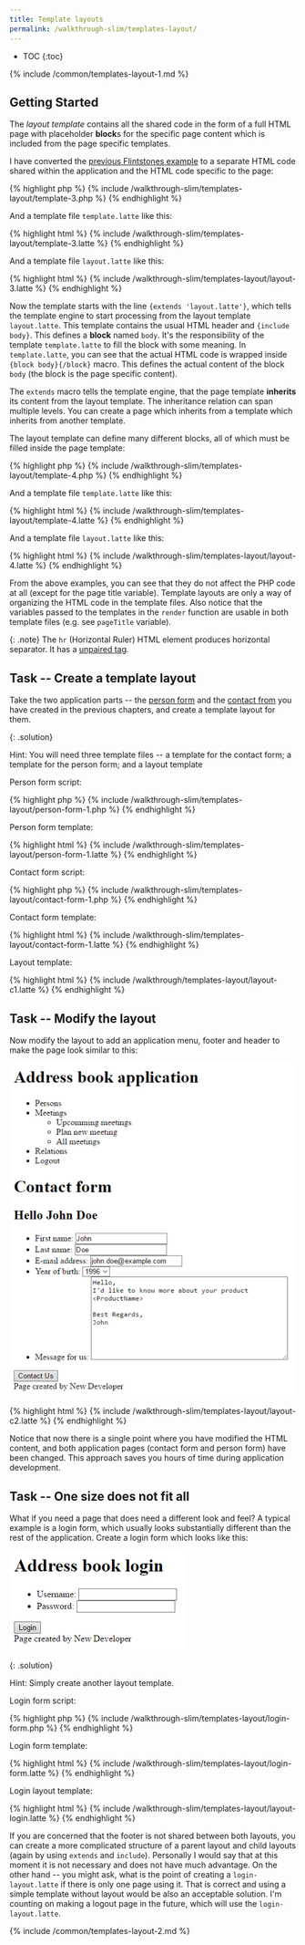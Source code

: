 ```yaml
---
title: Template layouts
permalink: /walkthrough-slim/templates-layout/
---
```


* TOC
{:toc}

{% include /common/templates-layout-1.md %}

## Getting Started
The *layout template*  contains all the shared code in the form of a full
HTML page with placeholder **block**s for the specific page content which is
included from the page specific templates.

I have converted the [previous Flintstones example](/walkthrough-slim/backend-intro/array/#multidimensional-arrays)
to a separate HTML code shared within the application and the HTML code specific to the page:

{% highlight php %}
{% include /walkthrough-slim/templates-layout/template-3.php %}
{% endhighlight %}

And a template file `template.latte` like this:

{% highlight html %}
{% include /walkthrough-slim/templates-layout/template-3.latte %}
{% endhighlight %}

And a template file `layout.latte` like this:

{% highlight html %}
{% include /walkthrough-slim/templates-layout/layout-3.latte %}
{% endhighlight %}

Now the template starts with the line `{extends 'layout.latte'}`, which tells the
template engine to start processing from the layout template `layout.latte`. This
template contains the usual HTML header and `{include body}`. This defines
a **block** named `body`. It's the responsibility of the template `template.latte` to
fill the block with some meaning. In `template.latte`, you can see that the actual HTML
code is wrapped inside `{block body}{/block}` macro. This defines the actual content
of the block `body` (the block is the page specific content).

The `extends` macro tells the template engine, that the page template **inherits** its content
from the layout template. The inheritance relation can span multiple levels. You can create a
page which inherits from a template which inherits from another template.

The layout template can define many different blocks, all of which must be filled inside the
page template:

{% highlight php %}
{% include /walkthrough-slim/templates-layout/template-4.php %}
{% endhighlight %}

And a template file `template.latte` like this:

{% highlight html %}
{% include /walkthrough-slim/templates-layout/template-4.latte %}
{% endhighlight %}

And a template file `layout.latte` like this:

{% highlight html %}
{% include /walkthrough-slim/templates-layout/layout-4.latte %}
{% endhighlight %}

From the above examples, you can see that they do not affect the PHP code at all (except for the page title
variable). Template layouts are only a way of organizing the HTML code in the
template files. Also notice that the variables passed to the templates in the `render` function are
usable in both template files (e.g. see `pageTitle` variable).

{: .note}
The `hr` (Horizontal Ruler) HTML element produces horizontal separator. It has a
[unpaired tag](/articles/html/#html-elements----tags).

## Task -- Create a template layout
Take the two application parts -- the [person form](/walkthrough-slim/templates/#task----person-form)
and the [contact from](/walkthrough-slim/templates/#task----contact-form) you have
created in the previous chapters, and create a template layout for them.

{: .solution}
<div markdown='1'>
Hint: You will need three template files -- a template for the contact form; a template for the person
form; and a layout template
</div>

Person form script:

{% highlight php %}
{% include /walkthrough-slim/templates-layout/person-form-1.php %}
{% endhighlight %}

Person form template:

{% highlight html %}
{% include /walkthrough-slim/templates-layout/person-form-1.latte %}
{% endhighlight %}

Contact form script:

{% highlight php %}
{% include /walkthrough-slim/templates-layout/contact-form-1.php %}
{% endhighlight %}

Contact form template:

{% highlight html %}
{% include /walkthrough-slim/templates-layout/contact-form-1.latte %}
{% endhighlight %}

Layout template:

{% highlight html %}
{% include /walkthrough/templates-layout/layout-c1.latte %}
{% endhighlight %}

## Task -- Modify the layout
Now modify the layout to add an application menu, footer and header to make
the page look similar to this:

![Screenshot -- Page sample](/common/templates-layout/page-sample-1.png)

{% highlight html %}
{% include /walkthrough-slim/templates-layout/layout-c2.latte %}
{% endhighlight %}

Notice that now there is a single point where you have modified the HTML content, and both
application pages (contact form and person form) have been changed. This approach saves you
hours of time during application development.

## Task -- One size does not fit all
What if you need a page that does need a different look and feel? A typical example is
a login form, which usually looks substantially different than the rest of the application.
Create a login form which looks like this:

![Screenshot -- Page sample](/common/templates-layout/page-sample-2.png)

{: .solution}
<div markdown='1'>
Hint: Simply create another layout template.
</div>

Login form script:

{% highlight php %}
{% include /walkthrough-slim/templates-layout/login-form.php %}
{% endhighlight %}

Login form template:

{% highlight html %}
{% include /walkthrough-slim/templates-layout/login-form.latte %}
{% endhighlight %}

Login layout template:

{% highlight html %}
{% include /walkthrough-slim/templates-layout/layout-login.latte %}
{% endhighlight %}

If you are concerned that the footer is not shared between both layouts, you can create
a more complicated structure of a parent layout and child layouts (again by using `extends` and
`include`). Personally I would say that at this moment it is not necessary and does not have
much advantage. On the other hand -- you might ask, what is the point of creating a
`login-layout.latte` if there is only one page using it. That is correct and using a simple template
without layout would be also an acceptable solution. I'm counting on making a logout page
in the future, which will use the `login-layout.latte`.

{% include /common/templates-layout-2.md %}